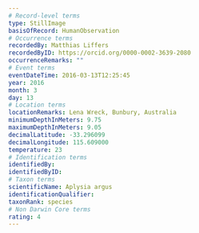 ```yaml
---
# Record-level terms
type: StillImage
basisOfRecord: HumanObservation
# Occurrence terms
recordedBy: Matthias Liffers
recordedByID: https://orcid.org/0000-0002-3639-2080
occurrenceRemarks: ""
# Event terms
eventDateTime: 2016-03-13T12:25:45
year: 2016
month: 3
day: 13
# Location terms
locationRemarks: Lena Wreck, Bunbury, Australia
minimumDepthInMeters: 9.75
maximumDepthInMeters: 9.05
decimalLatitude: -33.296099
decimalLongitude: 115.609000
temperature: 23
# Identification terms
identifiedBy: 
identifiedByID: 
# Taxon terms
scientificName: Aplysia argus
identificationQualifier: 
taxonRank: species
# Non Darwin Core terms
rating: 4
---
```

